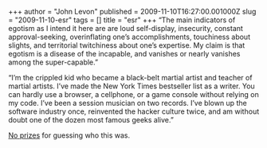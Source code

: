 +++
author = "John Levon"
published = 2009-11-10T16:27:00.001000Z
slug = "2009-11-10-esr"
tags = []
title = "esr"
+++
“The main indicators of egotism as I intend it here are are loud
self-display, insecurity, constant approval-seeking, overinflating one’s
accomplishments, touchiness about slights, and territorial twitchiness
about one’s expertise. My claim is that egotism is a disease of the
incapable, and vanishes or nearly vanishes among the super-capable.”  

  
“I’m the crippled kid who became a black-belt martial artist and teacher
of martial artists. I’ve made the New York Times bestseller list as a
writer. You can hardly use a browser, a cellphone, or a game console
without relying on my code. I’ve been a session musician on two records.
I’ve blown up the software industry once, reinvented the hacker culture
twice, and am without doubt one of the dozen most famous geeks alive.”  

  
[No prizes](http://esr.ibiblio.org/?p=1404) for guessing who this was.
